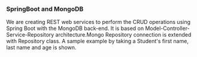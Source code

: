 ### SpringBoot and MongoDB
We are creating REST web services to perform the CRUD operations using Spring Boot with the MongoDB back-end.
It is based on Model-Controller-Service-Repository architecture.Mongo Repository connection is extended with Repository class.
A sample example by taking a Student's first name, last name and age is shown.
